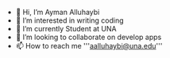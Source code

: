 - 👋 Hi, I’m Ayman Alluhaybi
- 👀 I’m interested in writing coding 
- 🌱 I’m currently Student at UNA 
- 💞️ I’m looking to collaborate on develop apps
- 📫 How to reach me '''aalluhaybi@una.edu'''

<!---
aalluhaybi1/aalluhaybi1 is a ✨ special ✨ repository because its `README.md` (this file) appears on your GitHub profile.
You can click the Preview link to take a look at your changes.
--->
